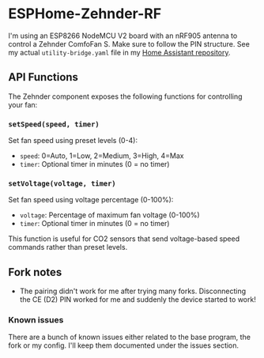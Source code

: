 # ESPHome-Zehnder-RF

I'm using an ESP8266 NodeMCU V2 board with an nRF905 antenna to control a Zehnder ComfoFan S. Make sure to follow the PIN structure. See my actual `utility-bridge.yaml` file in my [Home Assistant repository](https://github.com/DevSecNinja/home-assistant-config/blob/main/esphome/zehnder-rf.yaml).

## API Functions

The Zehnder component exposes the following functions for controlling your fan:

### `setSpeed(speed, timer)`
Set fan speed using preset levels (0-4):
- `speed`: 0=Auto, 1=Low, 2=Medium, 3=High, 4=Max
- `timer`: Optional timer in minutes (0 = no timer)

### `setVoltage(voltage, timer)` 
Set fan speed using voltage percentage (0-100%):
- `voltage`: Percentage of maximum fan voltage (0-100%)
- `timer`: Optional timer in minutes (0 = no timer)

This function is useful for CO2 sensors that send voltage-based speed commands rather than preset levels.

## Fork notes

- The pairing didn't work for me after trying many forks. Disconnecting the CE (D2) PIN worked for me and suddenly the device started to work!

### Known issues

There are a bunch of known issues either related to the base program, the fork or my config. I'll keep them documented under the issues section.
